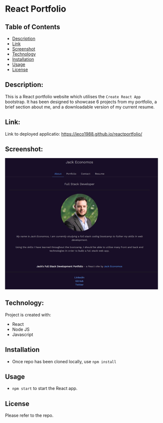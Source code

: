 # React Portfolio

## Table of Contents

- [Description](#Description)
- [Link](#Link)
- [Screenshot](#Screenshot)
- [Technology](#Technology)
- [Installation](#Installation)
- [Usage](#Usage)
- [License](#License)

## Description:

This is a React portfolio website which utilises the `Create React App` bootstrap. It has been designed to showcase 6 projects from my portfolio, a brief section about me, and a downloadable version of my current resume.

## Link:

Link to deployed applicatio: https://jeco1988.github.io/reactportfolio/

## Screenshot:

![Project Screenshot](/public/img/screenshot.jpg "React Portfolio")

## Technology:

Project is created with:

- React
- Node JS
- Javascript

## Installation

- Once repo has been cloned locally, use `npm install`

## Usage

- `npm start` to start the React app.

## License

Please refer to the repo.